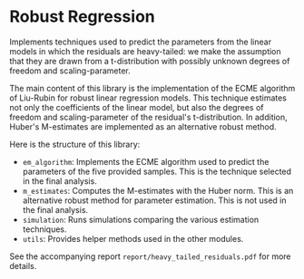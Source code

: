 # Robust Regression
Implements techniques used to predict the parameters from the linear models in which the residuals are heavy-tailed: we make the assumption that they are drawn from a t-distribution with possibly unknown degrees of freedom and scaling-parameter.

The main content of this library is the implementation of the ECME algorithm of Liu-Rubin for robust linear regression models. This technique estimates not only the coefficients of the linear model, but also the degrees of freedom and scaling-parameter of the residual's t-distribution. In addition, Huber's M-estimates are implemented as an alternative robust method.

Here is the structure of this library:

- `em_algorithm`: Implements the ECME algorithm used to predict the parameters of the five provided samples. This is the technique selected in the final analysis.
- `m_estimates`: Computes the M-estimates with the Huber norm. This is an alternative robust method for parameter estimation. This is not used in the final analysis.
- `simulation`: Runs simulations comparing the various estimation techniques.
- `utils`: Provides helper methods used in the other modules.

See the accompanying report `report/heavy_tailed_residuals.pdf` for more details.
